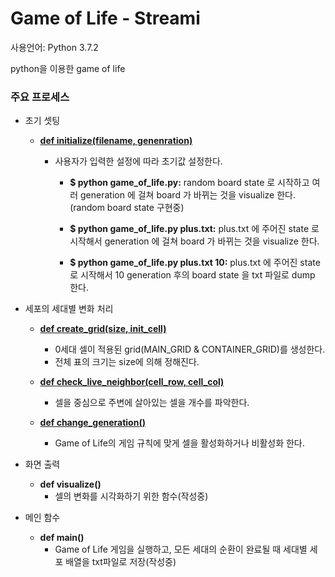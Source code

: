 # Game of Life - Streami

사용언어: Python 3.7.2


python을 이용한 game of life



### 주요 프로세스

- 초기 셋팅

    - **[def initialize(filename, genenration)](https://github.com/navill/streami_homework/blob/faf90be54fe9fbe9217b022853c2d9d38e248bf6/game_of_life/game_of_life.py#L13)**

        - 사용자가 입력한 설정에 따라 초기값 설정한다.

            - **\$ python game_of_life.py:** random board state 로 시작하고 여러 generation 에 걸쳐 board 가 바뀌는 것을 visualize 한다.(random board state 구현중)
            - **\$ python game_of_life.py plus.txt:** plus.txt 에 주어진 state 로 시작해서 generation 에 걸쳐 board 가 바뀌는 것을 visualize 한다.

            - **\$ python game_of_life.py plus.txt 10:** plus.txt 에 주어진 state 로 시작해서 10 generation 후의 board state 을 txt 파일로 dump 한다.

- 세포의 세대별 변화 처리

    - **[def create_grid(size, init_cell)](https://github.com/navill/streami_homework/blob/faf90be54fe9fbe9217b022853c2d9d38e248bf6/game_of_life/game_of_life.py#L66)**
        - 0세대 셀이 적용된 grid(MAIN_GRID & CONTAINER_GRID)를 생성한다.
        - 전체 표의 크기는 size에 의해 정해진다.
    - **[def check_live_neighbor(cell_row, cell_col)](https://github.com/navill/streami_homework/blob/faf90be54fe9fbe9217b022853c2d9d38e248bf6/game_of_life/game_of_life.py#L85)**
        - 셀을 중심으로 주변에 살아있는 셀을 개수를 파악한다.

    - **[def change_generation()](https://github.com/navill/streami_homework/blob/faf90be54fe9fbe9217b022853c2d9d38e248bf6/game_of_life/game_of_life.py#L121)**
      - Game of Life의 게임 규칙에 맞게 셀을 활성화하거나 비활성화 한다.

- 화면 출력
    
    - **def visualize()**
        - 셀의 변화를 시각화하기 위한 함수(작성중)
    
- 메인 함수

    - **def main()**
        - Game of Life 게임을 실행하고, 모든 세대의 순환이 완료될 때 세대별 세포 배열을 txt파일로 저장(작성중)


